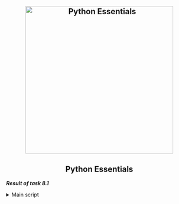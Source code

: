 <h2 align="center"> 
  <img alt="Python Essentials" src="https://miro.medium.com/max/2000/1*Zipt5ex6sSVSkciwlJoG4Q.png" width="400"> 
</h2>
<h2 align="center"> Python Essentials </h2>

***Result of task 8.1*** <br>

<details><summary>Main script</summary><br>
1. Implement a script that solves a quadratic equation of the form 𝑎𝑥^2+𝑏𝑥+𝑐=0. Parameters of the quadratic equation 𝑎, 𝑏, 𝑐 are specified by input or via command line arguments. 
In the script, implement several functions that decompose the problem of solving a quadratic equation.Parameters must be passed to these functions. 
Also write UnitTests for these functions. <br> 
  The main script solv_square_equation.py should have the following functions:<br>
  -main () 
  -validate_param (int) - checks that a number is entered, repeats the input 3 times if not a number (use exception) 
  -discriminant (a, b, c) 
  -roots (d, a, b, c) 
  -solv_square ( a, b, c) -> roots 
  -square_print (a, b, c, roots) - displays the result. <br>
  
```
  #Importing the library math
import math

def validate_param():                                                    # function validate_param without parameters
    attem = 3                                                            # declare a variable and assign the value 3
    while attem > 0:                                                     # loop while the value of the variable is greater than 0
        try:                                                             # Try construct - except for the ability to handle exceptions
            print ("You have " + str(attem) + " attempts")               # displaying the number of attempts
            a = int(input("a = "))                                       # data input
            b = int(input("b = "))                                       # data input
            c = int(input("c = "))                                       # data input

        except ValueError:                                               # try construct - except for the ability to handle exceptions
            print("An error has occurred! Value is not integer!")        # displaying errors
            attem -= 1                                                   # decreasing the value of the variable by 1
            continue                                                     # continue execution of the cycle
        else:                                                            # if the weekend has finished execution, then
            return a, b, c                                               # return the value of variables a, b, c             
    
def discriminant(a, b, c):                                               # function discriminant with parameters a,b,c
    d = b ** 2 - 4 * a * c                                               # discriminant calculation formula
    return d                                                             # return the value of variable d

def roots(d, a, b, c):                                                   # function roots with parametrs d, a, b, c
    if d > 0:                                                            # if the discriminant is greater than 0, then
        x1 = (-b + math.sqrt(d)) / (2 * a)                               # root x1 is calculated by this formula
        x2 = (-b - math.sqrt(d)) / (2 * a)                               # root x2 is calculated by this formula
        print("x1 = %.2f \nx2 = %.2f" % (x1, x2))                        # displaying values of roots x1 and x2
        return x1, x2                                                    # return the value of variables x1, x2
    elif d == 0:                                                         # if the discriminant is zero, then
        x = -b / (2 * a)                                                 # only one root x and is calculated by this formula
        print("x = %.2f" % x)                                            # displaying value of root x
        return x                                                         # return the value of variable х
    else:                                                                # Otherwise, there are no roots in the equation
        print("No roots!")                                               # displaying message

def solv_square(a, b, c) -> roots:                                       # function solv_square with parameters a,b,c 
    d = discriminant(a,b,c)                                              # assign the result of the function discriminant to a variable d
    root = roots(d,a,b,c)                                                # assign the result of the function roots to a variable root
    return root                                                          # return the value of variable root

def square_print(a, b, c, roots):                                        # function square_print with parameters a,b,c,roots
    print("Discriminant = " + str(discriminant(a,b,c)))                  # output of the result of the discriminant function
    print (roots)                                                        # output of the result of the roots function

def main():                                                              # function main
    print("Enter coefficients for the equation ax^2 + bx + c = 0:")      # displaying message
    valid_params = validate_param()                                      # passing the value of the function execution to a variable
    a = valid_params[0]                                                  # 
    b = valid_params[1]                                                  #
    c = valid_params[2]                                                  # 
    solv_square(a, b, c)                                                 # function solv_square call with arguments a,b,c
    square_print(a, b, c, roots)                                         # function square_print call with arguments a,b,c,roots

if __name__ == "__main__":                                               # all lines in the if __name__ == '__main__' block are not absorbed during import.
    main()                                                               # function main call without arguments
```
  

  
